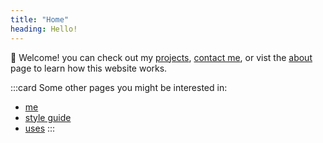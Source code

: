 ```yaml
---
title: "Home"
heading: Hello!
---
```


👋 Welcome! you can check out my [projects](/projects), [contact me](/contact), or vist the [about](/about) page to learn how this website works.

:::card
Some other pages you might be interested in:
- [me](/me)
- [style guide](/style)
- [uses](/uses)
:::

<br>

